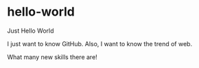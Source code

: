 # hello-world
Just Hello World

I just want to know GitHub.
Also, I want to know the trend of web.

What many new skills there are!
